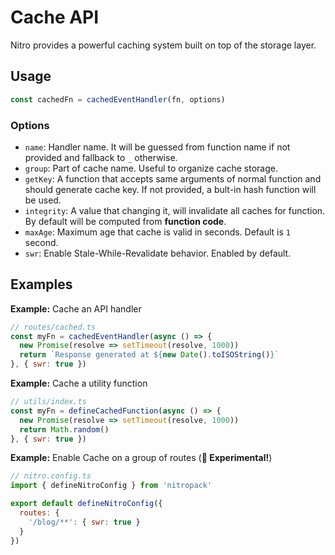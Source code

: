 # Cache API

Nitro provides a powerful caching system built on top of the storage layer.

## Usage

```js
const cachedFn = cachedEventHandler(fn, options)
```

### Options

- `name`: Handler name. It will be guessed from function name if not provided and fallback to `_` otherwise.
- `group`: Part of cache name. Useful to organize cache storage.
- `getKey`: A function that accepts same arguments of normal function and should generate cache key. If not provided, a bult-in hash function will be used.
- `integrity`: A value that changing it, will invalidate all caches for function. By default will be computed from **function code**.
- `maxAge`: Maximum age that cache is valid in seconds. Default is `1` second.
- `swr`: Enable Stale-While-Revalidate behavior. Enabled by default.


## Examples

**Example:** Cache an API handler

```js
// routes/cached.ts
const myFn = cachedEventHandler(async () => {
  new Promise(resolve => setTimeout(resolve, 1000))
  return `Response generated at ${new Date().toISOString()}`
}, { swr: true })
```

**Example:** Cache a utility function

```js
// utils/index.ts
const myFn = defineCachedFunction(async () => {
  new Promise(resolve => setTimeout(resolve, 1000))
  return Math.random()
}, { swr: true })
```


**Example:** Enable Cache on a group of routes (**🧪 Experimental!**)

```js
// nitro.config.ts
import { defineNitroConfig } from 'nitropack'

export default defineNitroConfig({
  routes: {
    '/blog/**': { swr: true }
  }
})
```
